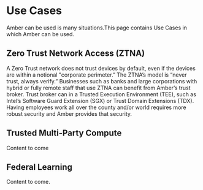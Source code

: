 # Use Cases
Amber can be used is many situations.This page contains Use Cases in which Amber can be used. 
## Zero Trust Network Access (ZTNA)
A Zero Trust network does not trust devices by default, even if the devices are within a notional "corporate perimeter.” The ZTNA’s model is “never trust, always verify.” Businesses such as banks and large corporations with hybrid or fully remote staff that use ZTNA can benefit from Amber’s trust broker. Trust broker can in a Trusted Execution Environment (TEE), such as Intel’s Software Guard Extension (SGX) or Trust Domain Extensions (TDX). Having employees work all over the county and/or world requires more robust security and Amber provides that security. 

## Trusted Multi-Party Compute
Content to come

## Federal Learning
Content to come.